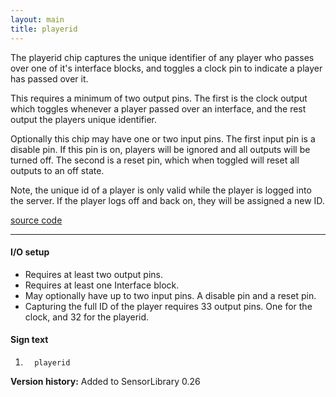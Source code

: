 ```yaml
---
layout: main
title: playerid
---
```

The playerid chip captures the unique identifier of any player who passes over one of it's interface blocks, and toggles a clock pin to indicate a player has passed over it.

This requires a minimum of two output pins. The first is the clock output which toggles whenever a player passed over an interface, and the rest output the players unique identifier.

Optionally this chip may have one or two input pins. The first input pin is a disable pin. If this pin is on, players will be ignored and all outputs will be turned off. The second is a reset pin, which when toggled will reset all outputs to an off state.

Note, the unique id of a player is only valid while the player is logged into the server. If the player logs off and back on, they will be assigned a new ID.

[source code](https://github.com/eisental/SensorLibrary/blob/master/src/main/java/org/tal/sensorlibrary/playerid.java)

* * *


#### I/O setup 
* Requires at least two output pins.
* Requires at least one Interface block.
* May optionally have up to two input pins. A disable pin and a reset pin.
* Capturing the full ID of the player requires 33 output pins. One for the clock, and 32 for the playerid.

#### Sign text
1. `   playerid   `

__Version history:__ Added to SensorLibrary 0.26